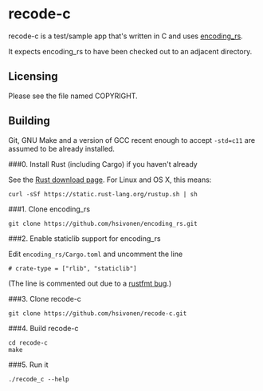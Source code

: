 # recode-c

recode-c is a test/sample app that's written in C and uses
[encoding_rs](https://github.com/hsivonen/encoding_rs).

It expects encoding_rs to have been checked out to an adjacent directory.

## Licensing

Please see the file named COPYRIGHT.

## Building

Git, GNU Make and a version of GCC recent enough to accept `-std=c11` are
assumed to be already installed.

###0. Install Rust (including Cargo) if you haven't already

See the [Rust download page](https://www.rust-lang.org/downloads.html). For
Linux and OS X, this means:
```
curl -sSf https://static.rust-lang.org/rustup.sh | sh
```

###1. Clone encoding_rs

```
git clone https://github.com/hsivonen/encoding_rs.git
```

###2. Enable staticlib support for encoding_rs

Edit `encoding_rs/Cargo.toml` and uncomment the line
```
# crate-type = ["rlib", "staticlib"]
```

(The line is commented out due to a
[rustfmt bug](https://github.com/rust-lang-nursery/rustfmt/issues/828).)

###3. Clone recode-c

```
git clone https://github.com/hsivonen/recode-c.git
```

###4. Build recode-c

```
cd recode-c
make
```

###5. Run it

```
./recode_c --help
```
